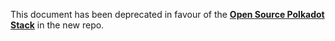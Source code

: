 This document has been deprecated in favour of the **[Open Source Polkadot Stack](https://github.com/w3f/Grants-Program/blob/master/docs/polkadot_stack.md)** in the new repo.
